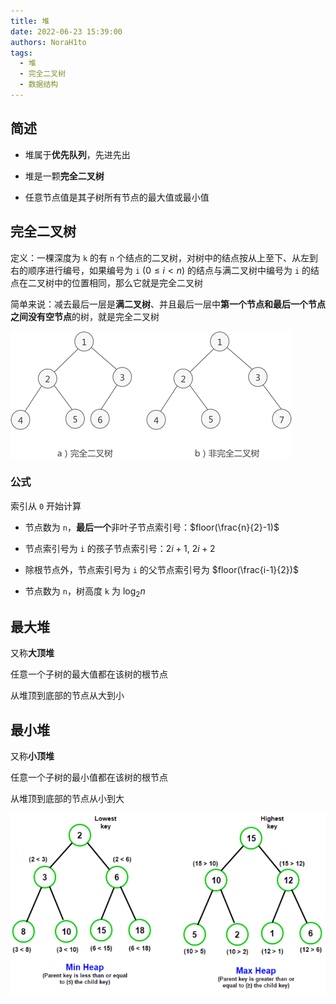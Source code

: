 ```yaml
---
title: 堆
date: 2022-06-23 15:39:00
authors: NoraH1to
tags:
  - 堆
  - 完全二叉树
  - 数据结构
---
```


## 简述

- 堆属于**优先队列**，先进先出

- 堆是一颗**完全二叉树**

- 任意节点值是其子树所有节点的最大值或最小值

## 完全二叉树

定义：一棵深度为 `k` 的有 `n` 个结点的二叉树，对树中的结点按从上至下、从左到右的顺序进行编号，如果编号为 `i` $(0≤i<n)$ 的结点与满二叉树中编号为 `i` 的结点在二叉树中的位置相同，那么它就是完全二叉树

简单来说：减去最后一层是**满二叉树**、并且最后一层中**第一个节点和最后一个节点之间没有空节点**的树，就是完全二叉树

![完全二叉树](./complete_binary_tree.gif)

### 公式

索引从 `0` 开始计算

- 节点数为 `n`，**最后一个**非叶子节点索引号：$floor(\frac{n}{2}-1)$

- 节点索引号为 `i` 的孩子节点索引号：$2i+1$, $2i+2$

- 除根节点外，节点索引号为 `i` 的父节点索引号为 $floor(\frac{i-1}{2})$

- 节点数为 `n`，树高度 `k` 为 $\log_{2}{n}$

## 最大堆

又称**大顶堆**

任意一个子树的最大值都在该树的根节点

从堆顶到底部的节点从大到小

## 最小堆

又称**小顶堆**

任意一个子树的最小值都在该树的根节点

从堆顶到底部的节点从小到大

![最小堆和最大堆](./min_and_max_heap.png)

